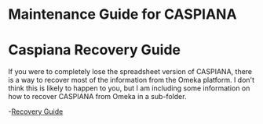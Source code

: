 # Maintenance Guide for CASPIANA

# Caspiana Recovery Guide
If you were to completely lose the spreadsheet version of CASPIANA, there is a way to recover most of the information from the Omeka platform. I don't think this is likely to happen to you, but I am including some information on how to recover CASPIANA from Omeka in a sub-folder. 

-[Recovery Guide](https://github.com/CianStryker/Caspiana_Guide/tree/main/Maintenance%20Guide/Recovery%20Guide)



